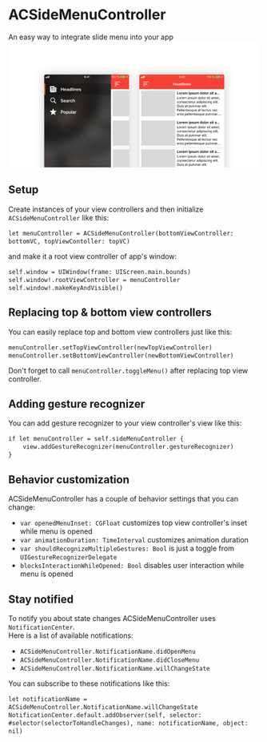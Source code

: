 # ACSideMenuController
An easy way to integrate slide menu into your app
![Preview](/Images/Preview.png)

## Setup
Create instances of your view controllers and then initialize `ACSideMenuController` like this: <br>
```
let menuController = ACSideMenuController(bottomViewController: bottomVC, topViewContoller: topVC)
```
and make it a root view controller of app's window:
```
self.window = UIWindow(frame: UIScreen.main.bounds)
self.window!.rootViewController = menuController
self.window!.makeKeyAndVisible()
```

## Replacing top & bottom view controllers
You can easily replace top and bottom view controllers just like this: <br>
```
menuController.setTopViewController(newTopViewController)
menuController.setBottomViewController(newBottomViewController)
```
Don't forget to call `menuController.toggleMenu()` after replacing top view controller.
## Adding gesture recognizer
You can add gesture recognizer to your view controller's view like this:
```
if let menuController = self.sideMenuController {
    view.addGestureRecognizer(menuController.gestureRecognizer)
}
```
## Behavior customization
ACSideMenuController has a couple of behavior settings that you can change: <br>
- `var openedMenuInset: CGFloat` customizes top view controller's inset while menu is opened
- `var animationDuration: TimeInterval` customizes animation duration
- `var shouldRecognizeMultipleGestures: Bool` is just a toggle from `UIGestureRecognizerDelegate`
- `blocksInteractionWhileOpened: Bool` disables user interaction while menu is opened

## Stay notified
To notify you about state changes ACSideMenuController uses `NotificationCenter`. <br>
Here is a list of available notifications: <br>
- `ACSideMenuController.NotificationName.didOpenMenu`
- `ACSideMenuController.NotificationName.didCloseMenu`
- `ACSideMenuController.NotificationName.willChangeState`

You can subscribe to these notifications like this: <br>
```
let notificationName = ACSideMenuController.NotificationName.willChangeState
NotificationCenter.default.addObserver(self, selector: #selector(selectorToHandleChanges), name: notificationName, object: nil)
```
